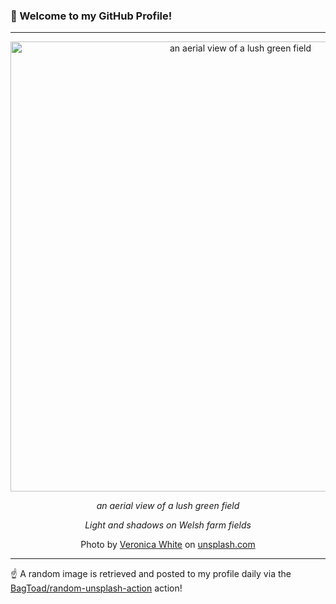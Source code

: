 ### 👋 Welcome to my GitHub Profile!

----

<div align="center">
  <img width="720" src="https://images.unsplash.com/photo-1638215640791-bbdb74065cf3?crop=entropy&cs=tinysrgb&fit=max&fm=jpg&ixid=M3w1NTI0OTR8MHwxfHJhbmRvbXx8fHx8fHx8fDE3NTI4MTkzNjh8&ixlib=rb-4.1.0&q=80&w=1080" alt="an aerial view of a lush green field">
  
  <em>an aerial view of a lush green field</em>
  
  <em>Light and shadows on Welsh farm fields</em>
  
  Photo by [Veronica White](https://www.covestocliffs.com/portfolio) on [unsplash.com](https://unsplash.com/)
</div>

----

☝️ A random image is retrieved and posted to my profile daily via the [BagToad/random-unsplash-action](https://github.com/BagToad/random-unsplash-action) action!
